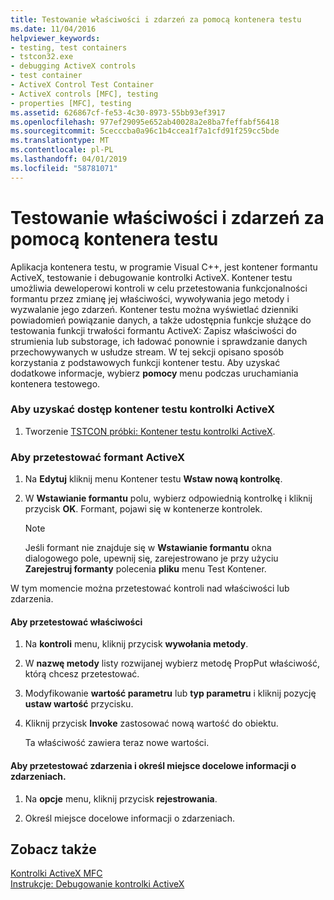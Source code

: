 ```yaml
---
title: Testowanie właściwości i zdarzeń za pomocą kontenera testu
ms.date: 11/04/2016
helpviewer_keywords:
- testing, test containers
- tstcon32.exe
- debugging ActiveX controls
- test container
- ActiveX Control Test Container
- ActiveX controls [MFC], testing
- properties [MFC], testing
ms.assetid: 626867cf-fe53-4c30-8973-55bb93ef3917
ms.openlocfilehash: 977ef29095e652ab40028a2e8ba7feffabf56418
ms.sourcegitcommit: 5cecccba0a96c1b4ccea1f7a1cfd91f259cc5bde
ms.translationtype: MT
ms.contentlocale: pl-PL
ms.lasthandoff: 04/01/2019
ms.locfileid: "58781071"
---
```

# <a name="testing-properties-and-events-with-test-container"></a>Testowanie właściwości i zdarzeń za pomocą kontenera testu

Aplikacja kontenera testu, w programie Visual C++, jest kontener formantu ActiveX, testowanie i debugowanie kontrolki ActiveX. Kontener testu umożliwia deweloperowi kontroli w celu przetestowania funkcjonalności formantu przez zmianę jej właściwości, wywoływania jego metody i wyzwalanie jego zdarzeń. Kontener testu można wyświetlać dzienniki powiadomień powiązanie danych, a także udostępnia funkcje służące do testowania funkcji trwałości formantu ActiveX: Zapisz właściwości do strumienia lub substorage, ich ładować ponownie i sprawdzanie danych przechowywanych w usłudze stream. W tej sekcji opisano sposób korzystania z podstawowych funkcji kontener testu. Aby uzyskać dodatkowe informacje, wybierz **pomocy** menu podczas uruchamiania kontenera testowego.

### <a name="to-access-the-activex-control-test-container"></a>Aby uzyskać dostęp kontener testu kontrolki ActiveX

1. Tworzenie [TSTCON próbki: Kontener testu kontrolki ActiveX](../overview/visual-cpp-samples.md).

### <a name="to-test-your-activex-control"></a>Aby przetestować formant ActiveX

1. Na **Edytuj** kliknij menu Kontener testu **Wstaw nową kontrolkę**.

1. W **Wstawianie formantu** polu, wybierz odpowiednią kontrolkę i kliknij przycisk **OK**. Formant, pojawi się w kontenerze kontrolek.

    > [!NOTE]
    >  Jeśli formant nie znajduje się w **Wstawianie formantu** okna dialogowego pole, upewnij się, zarejestrowano je przy użyciu **Zarejestruj formanty** polecenia **pliku** menu Test Kontener.

W tym momencie można przetestować kontroli nad właściwości lub zdarzenia.

#### <a name="to-test-properties"></a>Aby przetestować właściwości

1. Na **kontroli** menu, kliknij przycisk **wywołania metody**.

1. W **nazwę metody** listy rozwijanej wybierz metodę PropPut właściwość, którą chcesz przetestować.

1. Modyfikowanie **wartość parametru** lub **typ parametru** i kliknij pozycję **ustaw wartość** przycisku.

1. Kliknij przycisk **Invoke** zastosować nową wartość do obiektu.

   Ta właściwość zawiera teraz nowe wartości.

#### <a name="to-test-events-and-specify-the-destination-of-event-information"></a>Aby przetestować zdarzenia i określ miejsce docelowe informacji o zdarzeniach.

1. Na **opcje** menu, kliknij przycisk **rejestrowania**.

1. Określ miejsce docelowe informacji o zdarzeniach.

## <a name="see-also"></a>Zobacz także

[Kontrolki ActiveX MFC](../mfc/mfc-activex-controls.md)<br/>
[Instrukcje: Debugowanie kontrolki ActiveX](/visualstudio/debugger/how-to-debug-an-activex-control)
